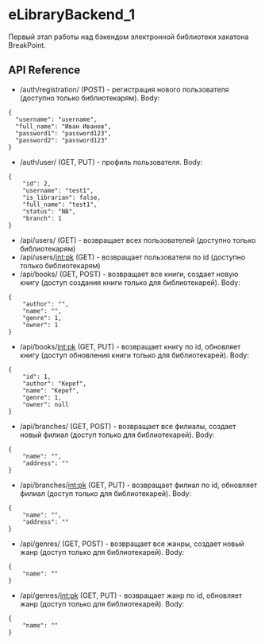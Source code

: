 # eLibraryBackend_1
Первый этап работы над бэкендом электронной библиотеки хакатона BreakPoint.

## API Reference

+ /auth/registration/ (POST) - регистрация нового пользователя (доступно только библиотекарям). Body:
```
{
  "username": "username",
  "full_name": "Иван Иванов",
  "password1": "password123",
  "password2": "password123"
}
```
+ /auth/user/ (GET, PUT) - профиль пользователя. Body:
```
{
    "id": 2,
    "username": "test1",
    "is_librarian": false,
    "full_name": "test1",
    "status": "NB",
    "branch": 1
}
```
+ /api/users/ (GET) - возвращает всех пользователей (доступно только библиотекарям)
+ /api/users/<int:pk> (GET) - возвращает пользователя по id (доступно только библиотекарям)
+ /api/books/ (GET, POST) - возвращает все книги, создает новую книгу (доступ создания книги только для библиотекарей). Body:
```
{
    "author": "",
    "name": "",
    "genre": 1,
    "owner": 1
}
```
+ /api/books/<int:pk> (GET, PUT) - возвращает книгу по id, обновляет книгу (доступ обновления книги только для библиотекарей). Body:
```
{
    "id": 1,
    "author": "Kepef",
    "name": "Kepef",
    "genre": 1,
    "owner": null
}
```
+ /api/branches/ (GET, POST) - возвращает все филиалы, создает новый филиал (доступ только для библиотекарей). Body:
```
{
    "name": "",
    "address": ""
}
```
+ /api/branches/<int:pk> (GET, PUT) - возвращает филиал по id, обновляет филиал (доступ только для библиотекарей). Body:
```
{
    "name": "",
    "address": ""
}
```
+ /api/genres/ (GET, POST) - возвращает все жанры, создает новый жанр (доступ только для библиотекарей). Body:
```
{
    "name": ""
}
```
+ /api/genres/<int:pk> (GET, PUT) - возвращает жанр по id, обновляет жанр (доступ только для библиотекарей). Body:
```
{
    "name": ""
}
```

